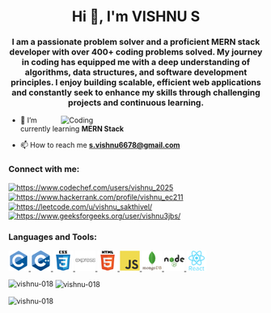 <h1 align="center">Hi 👋, I'm VISHNU S</h1>
<h3 align="center">I am a passionate problem solver and a proficient MERN stack developer with over 400+ coding problems solved. My journey in coding has equipped me with a deep understanding of algorithms, data structures, and software development principles. I enjoy building scalable, efficient web applications and constantly seek to enhance my skills through challenging projects and continuous learning.</h3>
<img align="right" alt="Coding"width="400"src="https://images.playground.com/08e480c7f70b4d598d523f709d3292ee.jpeg">


- 🌱 I’m currently learning **MERN Stack**

- 📫 How to reach me **s.vishnu6678@gmail.com**

<h3 align="left">Connect with me:</h3>
<p align="left">
<a href="https://www.codechef.com/users/https://www.codechef.com/users/vishnu_2025" target="blank"><img align="center" src="https://cdn.jsdelivr.net/npm/simple-icons@3.1.0/icons/codechef.svg" alt="https://www.codechef.com/users/vishnu_2025" height="30" width="40" /></a>
<a href="https://www.hackerrank.com/https://www.hackerrank.com/profile/vishnu_ec211" target="blank"><img align="center" src="https://raw.githubusercontent.com/rahuldkjain/github-profile-readme-generator/master/src/images/icons/Social/hackerrank.svg" alt="https://www.hackerrank.com/profile/vishnu_ec211" height="30" width="40" /></a>
<a href="https://www.leetcode.com/https://leetcode.com/u/vishnu_sakthivel/" target="blank"><img align="center" src="https://raw.githubusercontent.com/rahuldkjain/github-profile-readme-generator/master/src/images/icons/Social/leet-code.svg" alt="https://leetcode.com/u/vishnu_sakthivel/" height="30" width="40" /></a>
<a href="https://auth.geeksforgeeks.org/user/https://www.geeksforgeeks.org/user/vishnu3jbs/" target="blank"><img align="center" src="https://raw.githubusercontent.com/rahuldkjain/github-profile-readme-generator/master/src/images/icons/Social/geeks-for-geeks.svg" alt="https://www.geeksforgeeks.org/user/vishnu3jbs/" height="30" width="40" /></a>
</p>

<h3 align="left">Languages and Tools:</h3>
<p align="left"> <a href="https://www.cprogramming.com/" target="_blank" rel="noreferrer"> <img src="https://raw.githubusercontent.com/devicons/devicon/master/icons/c/c-original.svg" alt="c" width="40" height="40"/> </a> <a href="https://www.w3schools.com/cpp/" target="_blank" rel="noreferrer"> <img src="https://raw.githubusercontent.com/devicons/devicon/master/icons/cplusplus/cplusplus-original.svg" alt="cplusplus" width="40" height="40"/> </a> <a href="https://www.w3schools.com/css/" target="_blank" rel="noreferrer"> <img src="https://raw.githubusercontent.com/devicons/devicon/master/icons/css3/css3-original-wordmark.svg" alt="css3" width="40" height="40"/> </a> <a href="https://expressjs.com" target="_blank" rel="noreferrer"> <img src="https://raw.githubusercontent.com/devicons/devicon/master/icons/express/express-original-wordmark.svg" alt="express" width="40" height="40"/> </a> <a href="https://www.w3.org/html/" target="_blank" rel="noreferrer"> <img src="https://raw.githubusercontent.com/devicons/devicon/master/icons/html5/html5-original-wordmark.svg" alt="html5" width="40" height="40"/> </a> <a href="https://developer.mozilla.org/en-US/docs/Web/JavaScript" target="_blank" rel="noreferrer"> <img src="https://raw.githubusercontent.com/devicons/devicon/master/icons/javascript/javascript-original.svg" alt="javascript" width="40" height="40"/> </a> <a href="https://www.mongodb.com/" target="_blank" rel="noreferrer"> <img src="https://raw.githubusercontent.com/devicons/devicon/master/icons/mongodb/mongodb-original-wordmark.svg" alt="mongodb" width="40" height="40"/> </a> <a href="https://nodejs.org" target="_blank" rel="noreferrer"> <img src="https://raw.githubusercontent.com/devicons/devicon/master/icons/nodejs/nodejs-original-wordmark.svg" alt="nodejs" width="40" height="40"/> </a> <a href="https://reactjs.org/" target="_blank" rel="noreferrer"> <img src="https://raw.githubusercontent.com/devicons/devicon/master/icons/react/react-original-wordmark.svg" alt="react" width="40" height="40"/> </a> </p>

<p><img align="left" src="https://github-readme-stats.vercel.app/api/top-langs?username=vishnu-018&show_icons=true&locale=en&layout=compact" alt="vishnu-018" /></p>

<p>&nbsp;<img align="center" src="https://github-readme-stats.vercel.app/api?username=vishnu-018&show_icons=true&locale=en" alt="vishnu-018" /></p>

<p><img align="center" src="https://github-readme-streak-stats.herokuapp.com/?user=vishnu-018&" alt="vishnu-018" /></p>
